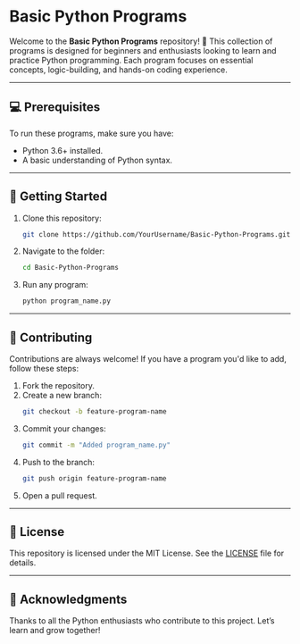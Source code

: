 # **Basic Python Programs**  

Welcome to the **Basic Python Programs** repository! 🚀 This collection of programs is designed for beginners and enthusiasts looking to learn and practice Python programming. Each program focuses on essential concepts, logic-building, and hands-on coding experience.

---

## **💻 Prerequisites**  

To run these programs, make sure you have:  
- Python 3.6+ installed.  
- A basic understanding of Python syntax.

---

## **🚀 Getting Started**  

1. Clone this repository:  
   ```bash  
   git clone https://github.com/YourUsername/Basic-Python-Programs.git  
   ```  

2. Navigate to the folder:  
   ```bash  
   cd Basic-Python-Programs  
   ```  

3. Run any program:  
   ```bash  
   python program_name.py  
   ```  

---

## **🤝 Contributing**  

Contributions are always welcome! If you have a program you'd like to add, follow these steps:  

1. Fork the repository.  
2. Create a new branch:  
   ```bash  
   git checkout -b feature-program-name  
   ```  
3. Commit your changes:  
   ```bash  
   git commit -m "Added program_name.py"  
   ```  
4. Push to the branch:  
   ```bash  
   git push origin feature-program-name  
   ```  
5. Open a pull request.  

---

## **📜 License**  

This repository is licensed under the MIT License. See the [LICENSE](LICENSE) file for details.

---

## **🌟 Acknowledgments**  

Thanks to all the Python enthusiasts who contribute to this project. Let’s learn and grow together!  
